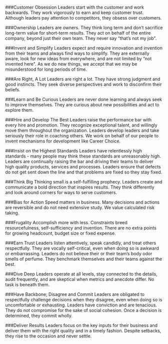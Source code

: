 ###Customer Obsession
Leaders start with the customer and work backwards. They work vigorously to earn and keep customer trust. Although leaders pay attention to competitors, they obsess over customers.

###Ownership
Leaders are owners. They think long term and don’t sacrifice long-term value for short-term results. They act on behalf of the entire company, beyond just their own team. They never say “that’s not my job".

###Invent and Simplify
Leaders expect and require innovation and invention from their teams and always find ways to simplify. They are externally aware, look for new ideas from everywhere, and are not limited by “not invented here". As we do new things, we accept that we may be misunderstood for long periods of time.

###Are Right, A Lot
Leaders are right a lot. They have strong judgment and good instincts. They seek diverse perspectives and work to disconfirm their beliefs.

###Learn and Be Curious
Leaders are never done learning and always seek to improve themselves. They are curious about new possibilities and act to explore them.

###Hire and Develop The Best
Leaders raise the performance bar with every hire and promotion. They recognize exceptional talent, and willingly move them throughout the organization. Leaders develop leaders and take seriously their role in coaching others.  We work on behalf of our people to invent mechanisms for development like Career Choice.

###Insist on the Highest Standards
Leaders have relentlessly high standards - many people may think these standards are unreasonably high. Leaders are continually raising the bar and driving their teams to deliver high quality products, services and processes. Leaders ensure that defects do not get sent down the line and that problems are fixed so they stay fixed.

###Think Big
Thinking small is a self-fulfilling prophecy. Leaders create and communicate a bold direction that inspires results. They think differently and look around corners for ways to serve customers.

###Bias for Action
Speed matters in business. Many decisions and actions are reversible and do not need extensive study. We value calculated risk taking.

###Frugality
Accomplish more with less. Constraints breed resourcefulness, self-sufficiency and invention.  There are no extra points for growing headcount, budget size or fixed expense.

###Earn Trust
Leaders listen attentively, speak candidly, and treat others respectfully. They are vocally self-critical, even when doing so is awkward or embarrassing.  Leaders do not believe their or their team’s body odor smells of perfume.  They benchmark themselves and their teams against the best.

###Dive Deep
Leaders operate at all levels, stay connected to the details, audit frequently, and are skeptical when metrics and anecdote differ. No task is beneath them.

###Have Backbone; Disagree and Commit
Leaders are obligated to respectfully challenge decisions when they disagree, even when doing so is uncomfortable or exhausting. Leaders have conviction and are tenacious. They do not compromise for the sake of social cohesion. Once a decision is determined, they commit wholly.

###Deliver Results
Leaders focus on the key inputs for their business and deliver them with the right quality and in a timely fashion. Despite setbacks, they rise to the occasion and never settle.
